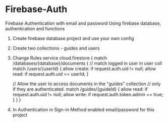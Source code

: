 # Firebase-Auth
 Firebase Authentication with email and password
 Using firebase database, authentication and functions
 
 1. Create firebase database project and use your own config
 2. Create two collections - guides and users
 3. Change Rules
 service cloud.firestore {
  match /databases/{database}/documents {
    // match logged in user in user coll
    match /users/{userId} {
      allow create: if request.auth.uid != null;
      allow read: if request.auth.uid == userId;
    }
    
    // Allow the user to access documents in the "guides" collection
    // only if they are authenticated.
    match /guides/{guideId} {
      allow read: if request.auth.uid != null;
      allow write: if request.auth.token.admin == true;
    }
  }
}
4. In Authentication in Sign-in Method enabled email/password for this project
 
